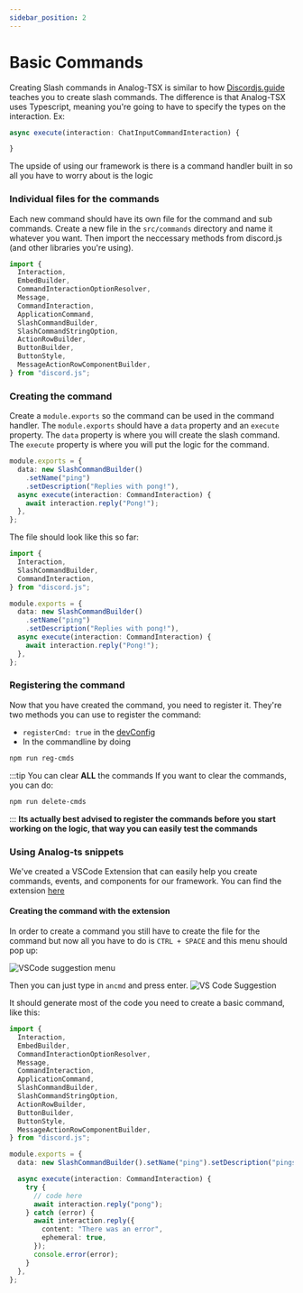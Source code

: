 ```yaml
---
sidebar_position: 2
---
```


# Basic Commands

Creating Slash commands in Analog-TSX is similar to how [Discordjs.guide](https://discordjs.guide/creating-your-bot/slash-commands.html#individual-command-files) teaches you to create slash commands. 
The difference is that Analog-TSX uses Typescript, meaning you're going to have to specify the types on the interaction.
Ex:
```ts title="/analog-tsx/apps/bot/src/commands/findPlayer.ts"
async execute(interaction: ChatInputCommandInteraction) {

}
```
The upside of using our framework is there is a command handler built in so all you have to worry about is the logic

### Individual files for the commands
Each new command should have its own file for the command and sub commands. Create a new file in the `src/commands` directory and name it whatever you want. Then import the neccessary methods from discord.js (and other libraries you're using).

```ts title="/analog-tsx/apps/bot/src/commands/ping.ts"
import {
  Interaction,
  EmbedBuilder,
  CommandInteractionOptionResolver,
  Message,
  CommandInteraction,
  ApplicationCommand,
  SlashCommandBuilder,
  SlashCommandStringOption,
  ActionRowBuilder,
  ButtonBuilder,
  ButtonStyle,
  MessageActionRowComponentBuilder,
} from "discord.js";
```

### Creating the command
Create a `module.exports` so the command can be used in the command handler. The `module.exports` should have a `data` property and an `execute` property. The `data` property is where you will create the slash command. The `execute` property is where you will put the logic for the command.

```ts title="/analog-tsx/apps/bot/src/commands/ping.ts"
module.exports = {
  data: new SlashCommandBuilder()
    .setName("ping")
    .setDescription("Replies with pong!"),
  async execute(interaction: CommandInteraction) {
    await interaction.reply("Pong!");
  },
};
```

The file should look like this so far:
```ts title="/analog-tsx/apps/bot/src/commands/ping.ts"
import {
  Interaction,
  SlashCommandBuilder,
  CommandInteraction,
} from "discord.js";

module.exports = {
  data: new SlashCommandBuilder()
    .setName("ping")
    .setDescription("Replies with pong!"),
  async execute(interaction: CommandInteraction) {
    await interaction.reply("Pong!");
  },
};
```

### Registering the command
Now that you have created the command, you need to register it. They're two methods you can use to register the command:

- `registerCmd: true` in the [devConfig](./intro#developer-config)
- In the commandline by doing
```bash title="/analog-tsx/apps/bot"
npm run reg-cmds
```

:::tip You can clear __ALL__ the commands
If you want to clear the commands, you can do:
```bash title="/analog-tsx/apps/bot"
npm run delete-cmds
```
:::
**__Its actually best advised to register the commands before you start working on the logic, that way you can easily test the commands__**

### Using Analog-ts snippets

We've created a VSCode Extension that can easily help you create commands, events, and components for our framework. You can find the extension [here](https://marketplace.visualstudio.com/items?itemName=BossDaily.analog-ts-snippets)

#### Creating the command with the extension

In order to create a command you still have to create the file for the command but now all you have to do is `CTRL + SPACE` and this menu should pop up:

![VSCode suggestion menu](https://cdn.discordapp.com/attachments/884135471016452098/1059904689191276705/image.png)

Then you can just type in `ancmd` and press enter.
![VS Code Suggestion](https://cdn.discordapp.com/attachments/884135471016452098/1059905517889257502/image.png)

It should generate most of the code you need to create a basic command, like this:
```ts title="/analog-tsx/apps/bot/src/commands/ping.ts"
import {
  Interaction,
  EmbedBuilder,
  CommandInteractionOptionResolver,
  Message,
  CommandInteraction,
  ApplicationCommand,
  SlashCommandBuilder,
  SlashCommandStringOption,
  ActionRowBuilder,
  ButtonBuilder,
  ButtonStyle,
  MessageActionRowComponentBuilder,
} from "discord.js";

module.exports = {
  data: new SlashCommandBuilder().setName("ping").setDescription("pings you"),

  async execute(interaction: CommandInteraction) {
    try {
      // code here
      await interaction.reply("pong");
    } catch (error) {
      await interaction.reply({
        content: "There was an error",
        ephemeral: true,
      });
      console.error(error);
    }
  },
};
```
